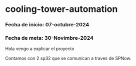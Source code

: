 # cooling-tower-automation

### Fecha de inicio: 07-octubre-2024
### Fecha de meta: 30-Novimbre-2024


Hola vengo a explicar el proyecto

Contamos con 2 sp32 que se comunican a traves de SPNow.

